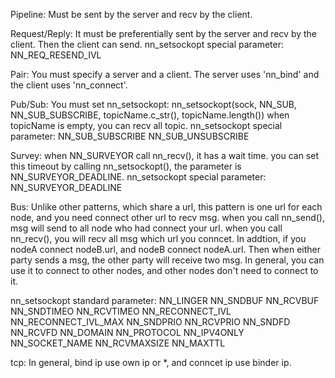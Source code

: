 Pipeline:
Must be sent by the server and recv by the client.

Request/Reply:
It must be preferentially sent by the server and recv by the client. Then the client can send.
nn_setsockopt special parameter:
NN_REQ_RESEND_IVL

Pair:
You must specify a server and a client. The server uses 'nn_bind' and the client uses 'nn_connect'.

Pub/Sub:
You must set nn_setsockopt:
nn_setsockopt(sock, NN_SUB, NN_SUB_SUBSCRIBE, topicName.c_str(), topicName.length())
when topicName is empty, you can recv all topic.
nn_setsockopt special parameter:
NN_SUB_SUBSCRIBE
NN_SUB_UNSUBSCRIBE

Survey:
when NN_SURVEYOR call nn_recv(), it has a wait time. you can set this timeout by calling nn_setsockopt(), the parameter is NN_SURVEYOR_DEADLINE.
nn_setsockopt special parameter:
NN_SURVEYOR_DEADLINE


Bus:
Unlike other patterns, which share a url, this pattern is one url for each node, and you need connect other url to recv msg.
when you call nn_send(), msg will send to all node who had connect your url.
when you call nn_recv(), you will recv all msg which url you conncet.
In addtion, if you nodeA connect nodeB.url, and nodeB connect nodeA.url. Then when either party sends a msg, the other party will receive two msg.
In general, you can use it to connect to other nodes, and other nodes don't need to connect to it.

nn_setsockopt standard parameter:
NN_LINGER
NN_SNDBUF
NN_RCVBUF
NN_SNDTIMEO
NN_RCVTIMEO
NN_RECONNECT_IVL
NN_RECONNECT_IVL_MAX
NN_SNDPRIO
NN_RCVPRIO
NN_SNDFD
NN_RCVFD
NN_DOMAIN
NN_PROTOCOL
NN_IPV4ONLY
NN_SOCKET_NAME
NN_RCVMAXSIZE
NN_MAXTTL

tcp:
In general, bind ip use own ip or *, and conncet ip use binder ip.